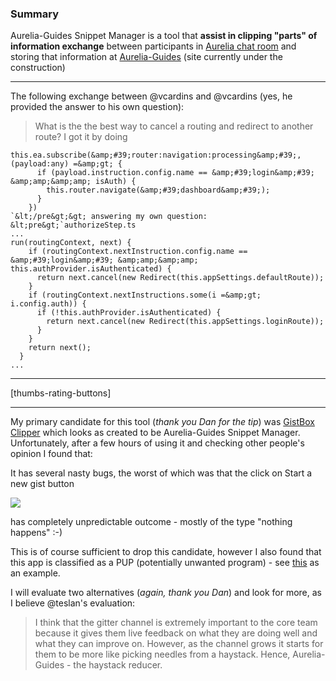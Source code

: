### Summary

Aurelia-Guides Snippet Manager is a tool that **assist in clipping &quot;parts&quot; of information exchange** between participants in [Aurelia chat room](https://gitter.im/Aurelia/Discuss) and storing that information at [Aurelia-Guides](http://aurelia-guides.com/) (site currently under the construction)

* * *

The following exchange between @vcardins and @vcardins (yes, he provided the answer to his own question):

> What is the the best way to cancel a routing and redirect to another route? I got it by doing

    this.ea.subscribe(&amp;#39;router:navigation:processing&amp;#39;, (payload:any) =&amp;gt; {
          if (payload.instruction.config.name == &amp;#39;login&amp;#39; &amp;amp;&amp;amp; isAuth) {
            this.router.navigate(&amp;#39;dashboard&amp;#39;);
          }
        })
    `&lt;/pre&gt;&gt; answering my own question:
    &lt;pre&gt;`authorizeStep.ts
    ...
    run(routingContext, next) {
        if (routingContext.nextInstruction.config.name == &amp;#39;login&amp;#39; &amp;amp;&amp;amp; this.authProvider.isAuthenticated) {
          return next.cancel(new Redirect(this.appSettings.defaultRoute));
        }
        if (routingContext.nextInstructions.some(i =&amp;gt; i.config.auth)) {
          if (!this.authProvider.isAuthenticated) {
            return next.cancel(new Redirect(this.appSettings.loginRoute));
          }
        }
        return next();
      }
    ...

* * *

[thumbs-rating-buttons]

* * *

My primary candidate for this tool (_thank you Dan for the tip_) was [GistBox Clipper](http://www.gistboxapp.com/) which looks as created to be Aurelia-Guides Snippet Manager. Unfortunately, after a few hours of using it and checking other people&#39;s opinion I found that:

It has several nasty bugs, the worst of which was that the click on Start a new gist button

  ![](http://blog.aurelia-guides.com/wp-content/uploads/2015/08/startanewgist.png)</img>

has completely unpredictable outcome - mostly of the type &quot;nothing happens&quot; :-)

This is of course sufficient to drop this candidate, however I also found that this app is classified as a PUP (potentially unwanted program) - see [this](http://www.malwarekillers.com/ads-by-gistbox-clipper-removal/) as an example.

I will evaluate two alternatives (_again, thank you Dan_) and look for more, as I believe @teslan&#39;s evaluation:

> I think that the gitter channel is extremely important to the core team because it gives them live feedback on what they are doing well and what they can improve on. However, as the channel grows it starts for them to be more like picking needles from a haystack. Hence, Aurelia-Guides - the haystack reducer.
